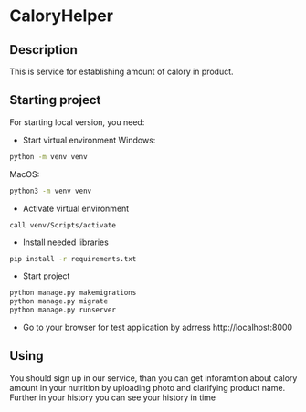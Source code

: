 # CaloryHelper

## Description

This is service for establishing amount of calory in product.

## Starting project

For starting local version, you need:

* Start virtual environment
Windows:
```bash
python -m venv venv
```
MacOS:
```bash
python3 -m venv venv
```

* Activate virtual environment
```
call venv/Scripts/activate
```

* Install needed libraries
```bash
pip install -r requirements.txt
```

* Start project
```bash
python manage.py makemigrations
python manage.py migrate
python manage.py runserver
```

* Go to your browser for test application by adrress http://localhost:8000

## Using

You should sign up in our service, than you can get inforamtion about calory amount in your nutrition by uploading photo and clarifying product name. Further in your history you can see your history in time
